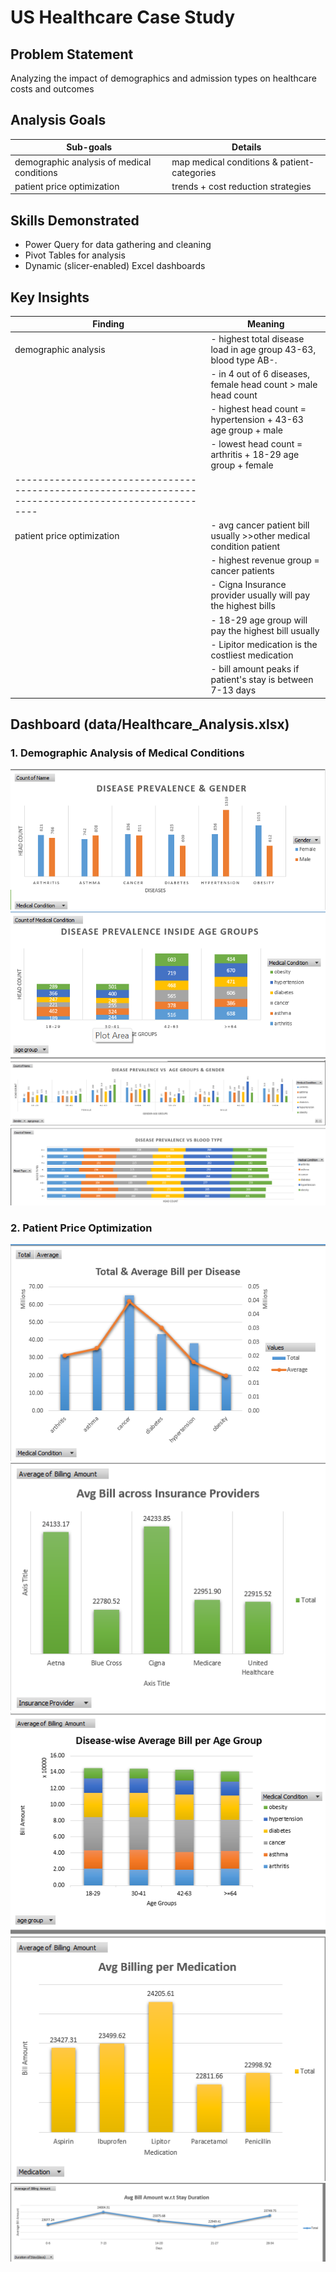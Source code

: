 # US Healthcare Case Study

## Problem Statement

Analyzing the impact of demographics and admission types on healthcare costs and outcomes

## Analysis Goals

| Sub-goals                                  | Details                                           | 
|--------------------------------------------|---------------------------------------------------|
| demographic analysis of medical conditions | map medical conditions & patient-categories       |
| patient price optimization                 | trends + cost reduction strategies                |

## Skills Demonstrated

- Power Query for data gathering and cleaning
- Pivot Tables for analysis
- Dynamic (slicer-enabled) Excel dashboards

## Key Insights

| Finding                      | Meaning                                                             | 
|------------------------------|---------------------------------------------------------------------|
| demographic analysis         | - highest total disease load in age group 43-63, blood type AB-.    | 
|                              | - in 4 out of 6 diseases, female head count > male head count       |
|                              | - highest head count = hypertension + 43-63 age group + male        |
|                              | - lowest head count = arthritis + 18-29 age group + female          |
|----------------------------------------------------------------------------------------------------|
| patient price optimization   | - avg cancer patient bill usually >>other medical condition patient |
|                              | - highest revenue group = cancer patients                           |
|                              | - Cigna Insurance provider usually will pay the highest bills       |
|                              | - 18-29 age group will pay the highest bill usually                 |
|                              | - Lipitor medication is the costliest medication                    |
|                              | - bill amount peaks if patient's stay is between 7-13 days          | 

## Dashboard (data/Healthcare_Analysis.xlsx)

### 1. Demographic Analysis of Medical Conditions
![gender VS disease](image.png)
![ageGroup VS disease](image-1.png)
![gender & ageGroup VS disease](image-2.png)
![blood types VS disease](image-3.png)

### 2. Patient Price Optimization
![avg bill per disease](image-4.png)
![avg bill per insurance provider](image-5.png)
![avg bill per age group](image-6.png)
![avg bill per medication](image-7.png)
![avg bill per days of stay](image-8.png)